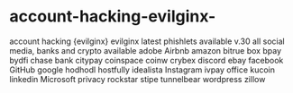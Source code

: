 # account-hacking-evilginx-
account hacking {evilginx} 
evilginx latest phishlets available v.30 all social media, banks and crypto available 
adobe
Airbnb
amazon
bitrue
box
bpay
bydfi
chase bank
citypay
coinspace
coinw
crybex
discord
ebay
facebook
GitHub
google
hodhodl
hostfully
idealista
Instagram
ivpay
office
kucoin
linkedin
Microsoft
privacy
rockstar
stipe
tunnelbear
wordpress
zillow
